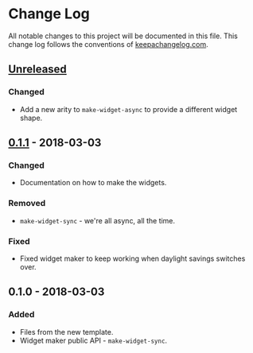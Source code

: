 # Change Log
All notable changes to this project will be documented in this file. This change log follows the conventions of [keepachangelog.com](http://keepachangelog.com/).

## [Unreleased]
### Changed
- Add a new arity to `make-widget-async` to provide a different widget shape.

## [0.1.1] - 2018-03-03
### Changed
- Documentation on how to make the widgets.

### Removed
- `make-widget-sync` - we're all async, all the time.

### Fixed
- Fixed widget maker to keep working when daylight savings switches over.

## 0.1.0 - 2018-03-03
### Added
- Files from the new template.
- Widget maker public API - `make-widget-sync`.

[Unreleased]: https://github.com/your-name/markovist/compare/0.1.1...HEAD
[0.1.1]: https://github.com/your-name/markovist/compare/0.1.0...0.1.1
